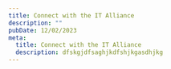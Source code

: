 ```yaml
---
title: Connect with the IT Alliance
description: ""
pubDate: 12/02/2023
meta:
  title: Connect with the IT Alliance
  description: dfskgjdfsaghjkdfshjkgasdhjkg
---
```


